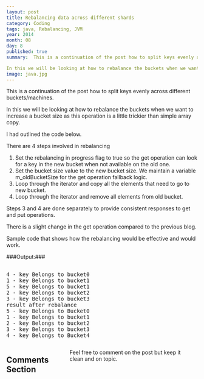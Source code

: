 ```yaml
---
layout: post
title: Rebalancing data across different shards
category: Coding
tags: java, Rebalancing, JVM
year: 2014
month: 08
day: 8
published: true
summary:  This is a continuation of the post how to split keys evenly across different buckets/machines.

In this we will be looking at how to rebalance the buckets when we want to increase a bucket size as this operation is a little trickier than simple array copy.
image: java.jpg
---
```

This is a continuation of the post how to split keys evenly across different buckets/machines.

In this we will be looking at how to rebalance the buckets when we want to increase a bucket size as this operation is a little trickier than simple array copy.

I had outlined the code below.

<script src="https://gist.github.com/vallur/11e497d748f41d3783a1.js"></script>

There are 4 steps involved in rebalancing

1. Set the rebalancing in progress flag to true so the get operation can look for a key in the new bucket when not available on the old one.
2. Set the bucket size value to the new bucket size. We maintain a variable m_oldBucketSize for the get operation fallback logic.
3. Loop through the iterator and copy all the elements that need to go to new bucket.
4. Loop through the iterator and remove all elements from old bucket.

Steps 3 and 4 are done separately to provide consistent responses to get and put operations.

There is a slight change in the get operation compared to the previous blog.

<script src="https://gist.github.com/vallur/6f720f275595e9c3025f.js"></script>

Sample code that shows how the rebalancing would be effective and would work.

<script src="https://gist.github.com/vallur/2688ba81c2b72b1bcee2.js"></script>

###Output:###
<pre></code>
4 - key Belongs to bucket0
1 - key Belongs to bucket1
5 - key Belongs to bucket1
2 - key Belongs to bucket2
3 - key Belongs to bucket3
result after rebalance
5 - key Belongs to Bucket0
1 - key Belongs to bucket1
2 - key Belongs to bucket2
3 - key Belongs to bucket3
4 - key Belongs to Bucket4
</code></pre>

<div class="row">	
    <div class="span9 columns">    
		<h2>Comments Section</h2>
	    <p>Feel free to comment on the post but keep it clean and on topic.</p>	
		<div id="disqus_thread"></div>
		<script type="text/javascript">
			/* * * CONFIGURATION VARIABLES: EDIT BEFORE PASTING INTO YOUR WEBPAGE * * */
			var disqus_shortname = 'vallur'; // required: replace example with your forum shortname
			var disqus_identifier = '{{ page.url }}';
			var disqus_url = 'http://erjjones.github.com{{ page.url }}';
			
			/* * * DON'T EDIT BELOW THIS LINE * * */
			(function() {
				var dsq = document.createElement('script'); dsq.type = 'text/javascript'; dsq.async = true;
				dsq.src = 'http://' + disqus_shortname + '.disqus.com/embed.js';
				(document.getElementsByTagName('head')[0] || document.getElementsByTagName('body')[0]).appendChild(dsq);
			})();
		</script>
		<noscript>Please enable JavaScript to view the <a href="http://disqus.com/?ref_noscript">comments powered by Disqus.</a></noscript>
		<a href="http://disqus.com" class="dsq-brlink">blog comments powered by <span class="logo-disqus">Disqus</span></a>
	</div>
</div>

<!-- Twitter -->
<script>!function(d,s,id){var js,fjs=d.getElementsByTagName(s)[0];if(!d.getElementById(id)){js=d.createElement(s);js.id=id;js.src="//platform.twitter.com/widgets.js";fjs.parentNode.insertBefore(js,fjs);}}(document,"script","twitter-wjs");</script>

<!-- Google + -->
<script type="text/javascript">
  (function() {
    var po = document.createElement('script'); po.type = 'text/javascript'; po.async = true;
    po.src = 'https://apis.google.com/js/plusone.js';
    var s = document.getElementsByTagName('script')[0]; s.parentNode.insertBefore(po, s);
  })();
</script>
